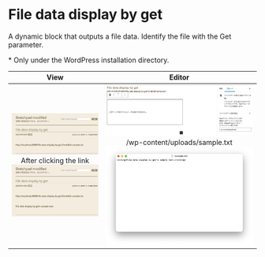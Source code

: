 # File data display by get

A dynamic block that outputs a file data. Identify the file with the Get parameter.

\* Only under the WordPress installation directory.

|View|Editor|
|:-:|:-:|
|![View1 Screen Shot](../../assets/images/File%20data%20display%20by%20get%20-%20View1.webp)<br>After clicking the link![View2 Screen Shot](../../assets/images/File%20data%20display%20by%20get%20-%20View2.webp)|![Editor Screen Shot](../../assets/images/File%20data%20display%20by%20get%20-%20Edit.webp)<br>/wp-content/uploads/sample.txt![Sample text](../../assets/images/File%20data%20display%20by%20get%20-%20Text.webp)|
